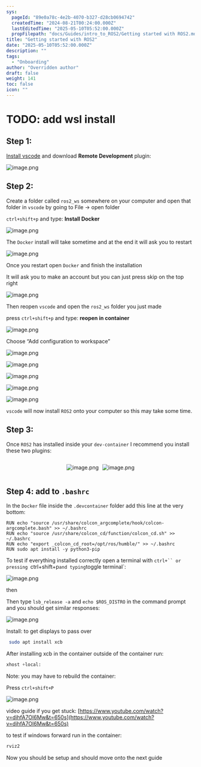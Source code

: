 ```yaml
---
sys:
  pageId: "89e0a78c-4e2b-4070-b327-d28cb0694742"
  createdTime: "2024-08-21T00:24:00.000Z"
  lastEditedTime: "2025-05-10T05:52:00.000Z"
  propFilepath: "docs/Guides/intro_to_ROS2/Getting started with ROS2.md"
title: "Getting started with ROS2"
date: "2025-05-10T05:52:00.000Z"
description: ""
tags:
  - "Onboarding"
author: "Overridden author"
draft: false
weight: 141
toc: false
icon: ""
---
```


# TODO: add wsl install

## Step 1:

[Install vscode](https://code.visualstudio.com/download) and download **Remote Development** plugin:

![image.png](https://prod-files-secure.s3.us-west-2.amazonaws.com/d518164a-d88e-44d1-a4ee-3adb3bd8bce0/efb52993-1881-4a40-b95e-6f020334f022/image.png?X-Amz-Algorithm=AWS4-HMAC-SHA256&X-Amz-Content-Sha256=UNSIGNED-PAYLOAD&X-Amz-Credential=ASIAZI2LB466ZYH3YMPE%2F20250511%2Fus-west-2%2Fs3%2Faws4_request&X-Amz-Date=20250511T081105Z&X-Amz-Expires=3600&X-Amz-Security-Token=IQoJb3JpZ2luX2VjEA0aCXVzLXdlc3QtMiJHMEUCIAMTDcJnfN76A8GGIYlOCp3j8lZrNwtTmqqHhc0ou5p%2FAiEA6Tb5dXBmLqiJn%2BinITHTu5m%2F5YdXg3zLVXvAfTZOx0oqiAQItv%2F%2F%2F%2F%2F%2F%2F%2F%2F%2FARAAGgw2Mzc0MjMxODM4MDUiDBpprcmCTYgm8n3yryrcA6qTdUqvHG6PiNLkrUCy9xuUUZCnbnA%2Bq%2BnAJKiwoIfOvo9TgRYk%2BuAUE31QQaD6zHxGWes99ljUGlw3bhc%2Bg3IKJJnTDtJHyvMXvwrKcqZrX7AERaWv4zA3Tkv89TGDDH6yqcfUUsKnrZklzMOY%2FrdZOH6tPfIm50U3bi31K699ZsTPxnClZToJxL4ZSe8NIRnHOjndokBkM3eegXVks7pgPgfmrsVpnsjJ3hOlRDYwnhLmMy2CvI39c15n6Uh18iVdULMeSxYhmlc2FktYXyB5N6XUOqAo8%2FLZt0bFFcYrSbm4GO%2F8fAZIU2nLRldOT4iYi%2B1Xcc7yQY9q3lWgiRBIaLSC7xXNDeaXwUnPIsWKCAaQRYq9BSvHqkLqnoVhRB7CgoHKxB4L2ZGM8i6YFiYB%2FuBSWlBAUT2AQ9dMXcejartpl6ZhtWgcYyqo04ImK8xq8A7Rc5XcBbZ6INo9%2BNxmGw3tytGYooFziAIoLp3JymFv2zYGcaPD7Et57m18PXZ7Dlx9%2F8frKfNZ0LRTEPJNeq2p1tNOl82ZAKXTQdTK1RHcUhlJFEprIiKAdte3zJdq6IRw0O4%2FrTtEiZENcDlVCBBGCxmnCBlq%2BJeGshdhfPkAI2L2UOEGnYpqMKregMEGOqUBjynUTxltDIYj6vFyVbmi%2Bvu%2BUFWBFJDsUamofJggQ0OHzU1nuZV9bAJ%2FEyUboRMYJDJ2%2FTlTu%2FjSzXnT41J4k%2BFLZFx8t%2BhcJZVIWd%2FA9HKfYjRMAW%2BxX4Gh%2F1oxkCYdBQOHlHjHZ82AeQXTRk%2BYJlyKWIFNUD0bBWhaio3eNOyale8GkDsrxqouze08%2FHrYwQiQ9%2BM6f7RXvGBWmRrf%2FRsJAKPO&X-Amz-Signature=de87a2069dfe87d046633ef5670e695d935500b16845a90904eda0df20f725e7&X-Amz-SignedHeaders=host&x-id=GetObject)

## Step 2:

Create a folder called `ros2_ws` somewhere on your computer and open that folder in `vscode` by going to File → open folder 

`ctrl+shift+p` and type: **Install Docker**

![image.png](https://prod-files-secure.s3.us-west-2.amazonaws.com/d518164a-d88e-44d1-a4ee-3adb3bd8bce0/2269dc0e-1cd5-47ff-bceb-c04ad9b2eab0/image.png?X-Amz-Algorithm=AWS4-HMAC-SHA256&X-Amz-Content-Sha256=UNSIGNED-PAYLOAD&X-Amz-Credential=ASIAZI2LB466ZYH3YMPE%2F20250511%2Fus-west-2%2Fs3%2Faws4_request&X-Amz-Date=20250511T081105Z&X-Amz-Expires=3600&X-Amz-Security-Token=IQoJb3JpZ2luX2VjEA0aCXVzLXdlc3QtMiJHMEUCIAMTDcJnfN76A8GGIYlOCp3j8lZrNwtTmqqHhc0ou5p%2FAiEA6Tb5dXBmLqiJn%2BinITHTu5m%2F5YdXg3zLVXvAfTZOx0oqiAQItv%2F%2F%2F%2F%2F%2F%2F%2F%2F%2FARAAGgw2Mzc0MjMxODM4MDUiDBpprcmCTYgm8n3yryrcA6qTdUqvHG6PiNLkrUCy9xuUUZCnbnA%2Bq%2BnAJKiwoIfOvo9TgRYk%2BuAUE31QQaD6zHxGWes99ljUGlw3bhc%2Bg3IKJJnTDtJHyvMXvwrKcqZrX7AERaWv4zA3Tkv89TGDDH6yqcfUUsKnrZklzMOY%2FrdZOH6tPfIm50U3bi31K699ZsTPxnClZToJxL4ZSe8NIRnHOjndokBkM3eegXVks7pgPgfmrsVpnsjJ3hOlRDYwnhLmMy2CvI39c15n6Uh18iVdULMeSxYhmlc2FktYXyB5N6XUOqAo8%2FLZt0bFFcYrSbm4GO%2F8fAZIU2nLRldOT4iYi%2B1Xcc7yQY9q3lWgiRBIaLSC7xXNDeaXwUnPIsWKCAaQRYq9BSvHqkLqnoVhRB7CgoHKxB4L2ZGM8i6YFiYB%2FuBSWlBAUT2AQ9dMXcejartpl6ZhtWgcYyqo04ImK8xq8A7Rc5XcBbZ6INo9%2BNxmGw3tytGYooFziAIoLp3JymFv2zYGcaPD7Et57m18PXZ7Dlx9%2F8frKfNZ0LRTEPJNeq2p1tNOl82ZAKXTQdTK1RHcUhlJFEprIiKAdte3zJdq6IRw0O4%2FrTtEiZENcDlVCBBGCxmnCBlq%2BJeGshdhfPkAI2L2UOEGnYpqMKregMEGOqUBjynUTxltDIYj6vFyVbmi%2Bvu%2BUFWBFJDsUamofJggQ0OHzU1nuZV9bAJ%2FEyUboRMYJDJ2%2FTlTu%2FjSzXnT41J4k%2BFLZFx8t%2BhcJZVIWd%2FA9HKfYjRMAW%2BxX4Gh%2F1oxkCYdBQOHlHjHZ82AeQXTRk%2BYJlyKWIFNUD0bBWhaio3eNOyale8GkDsrxqouze08%2FHrYwQiQ9%2BM6f7RXvGBWmRrf%2FRsJAKPO&X-Amz-Signature=c28c4e5333da7f81a509904db093127557548e4d643cc27db932212542038c4f&X-Amz-SignedHeaders=host&x-id=GetObject)

The `Docker` install will take sometime and at the end it will ask you to restart

![image.png](https://prod-files-secure.s3.us-west-2.amazonaws.com/d518164a-d88e-44d1-a4ee-3adb3bd8bce0/ed233f78-be33-4b1f-b89c-9c346c0e961e/image.png?X-Amz-Algorithm=AWS4-HMAC-SHA256&X-Amz-Content-Sha256=UNSIGNED-PAYLOAD&X-Amz-Credential=ASIAZI2LB466ZYH3YMPE%2F20250511%2Fus-west-2%2Fs3%2Faws4_request&X-Amz-Date=20250511T081105Z&X-Amz-Expires=3600&X-Amz-Security-Token=IQoJb3JpZ2luX2VjEA0aCXVzLXdlc3QtMiJHMEUCIAMTDcJnfN76A8GGIYlOCp3j8lZrNwtTmqqHhc0ou5p%2FAiEA6Tb5dXBmLqiJn%2BinITHTu5m%2F5YdXg3zLVXvAfTZOx0oqiAQItv%2F%2F%2F%2F%2F%2F%2F%2F%2F%2FARAAGgw2Mzc0MjMxODM4MDUiDBpprcmCTYgm8n3yryrcA6qTdUqvHG6PiNLkrUCy9xuUUZCnbnA%2Bq%2BnAJKiwoIfOvo9TgRYk%2BuAUE31QQaD6zHxGWes99ljUGlw3bhc%2Bg3IKJJnTDtJHyvMXvwrKcqZrX7AERaWv4zA3Tkv89TGDDH6yqcfUUsKnrZklzMOY%2FrdZOH6tPfIm50U3bi31K699ZsTPxnClZToJxL4ZSe8NIRnHOjndokBkM3eegXVks7pgPgfmrsVpnsjJ3hOlRDYwnhLmMy2CvI39c15n6Uh18iVdULMeSxYhmlc2FktYXyB5N6XUOqAo8%2FLZt0bFFcYrSbm4GO%2F8fAZIU2nLRldOT4iYi%2B1Xcc7yQY9q3lWgiRBIaLSC7xXNDeaXwUnPIsWKCAaQRYq9BSvHqkLqnoVhRB7CgoHKxB4L2ZGM8i6YFiYB%2FuBSWlBAUT2AQ9dMXcejartpl6ZhtWgcYyqo04ImK8xq8A7Rc5XcBbZ6INo9%2BNxmGw3tytGYooFziAIoLp3JymFv2zYGcaPD7Et57m18PXZ7Dlx9%2F8frKfNZ0LRTEPJNeq2p1tNOl82ZAKXTQdTK1RHcUhlJFEprIiKAdte3zJdq6IRw0O4%2FrTtEiZENcDlVCBBGCxmnCBlq%2BJeGshdhfPkAI2L2UOEGnYpqMKregMEGOqUBjynUTxltDIYj6vFyVbmi%2Bvu%2BUFWBFJDsUamofJggQ0OHzU1nuZV9bAJ%2FEyUboRMYJDJ2%2FTlTu%2FjSzXnT41J4k%2BFLZFx8t%2BhcJZVIWd%2FA9HKfYjRMAW%2BxX4Gh%2F1oxkCYdBQOHlHjHZ82AeQXTRk%2BYJlyKWIFNUD0bBWhaio3eNOyale8GkDsrxqouze08%2FHrYwQiQ9%2BM6f7RXvGBWmRrf%2FRsJAKPO&X-Amz-Signature=45666f0ac9f949bb01d7577dc5c152b7c7564ca4a6aa6023e850d79aac721131&X-Amz-SignedHeaders=host&x-id=GetObject)

Once you restart open `Docker` and finish the installation

It will ask you to make an account but you can just press skip on the top right

![image.png](https://prod-files-secure.s3.us-west-2.amazonaws.com/d518164a-d88e-44d1-a4ee-3adb3bd8bce0/21010ad9-1659-4fd9-9f59-9932a09b2a3d/image.png?X-Amz-Algorithm=AWS4-HMAC-SHA256&X-Amz-Content-Sha256=UNSIGNED-PAYLOAD&X-Amz-Credential=ASIAZI2LB466ZYH3YMPE%2F20250511%2Fus-west-2%2Fs3%2Faws4_request&X-Amz-Date=20250511T081105Z&X-Amz-Expires=3600&X-Amz-Security-Token=IQoJb3JpZ2luX2VjEA0aCXVzLXdlc3QtMiJHMEUCIAMTDcJnfN76A8GGIYlOCp3j8lZrNwtTmqqHhc0ou5p%2FAiEA6Tb5dXBmLqiJn%2BinITHTu5m%2F5YdXg3zLVXvAfTZOx0oqiAQItv%2F%2F%2F%2F%2F%2F%2F%2F%2F%2FARAAGgw2Mzc0MjMxODM4MDUiDBpprcmCTYgm8n3yryrcA6qTdUqvHG6PiNLkrUCy9xuUUZCnbnA%2Bq%2BnAJKiwoIfOvo9TgRYk%2BuAUE31QQaD6zHxGWes99ljUGlw3bhc%2Bg3IKJJnTDtJHyvMXvwrKcqZrX7AERaWv4zA3Tkv89TGDDH6yqcfUUsKnrZklzMOY%2FrdZOH6tPfIm50U3bi31K699ZsTPxnClZToJxL4ZSe8NIRnHOjndokBkM3eegXVks7pgPgfmrsVpnsjJ3hOlRDYwnhLmMy2CvI39c15n6Uh18iVdULMeSxYhmlc2FktYXyB5N6XUOqAo8%2FLZt0bFFcYrSbm4GO%2F8fAZIU2nLRldOT4iYi%2B1Xcc7yQY9q3lWgiRBIaLSC7xXNDeaXwUnPIsWKCAaQRYq9BSvHqkLqnoVhRB7CgoHKxB4L2ZGM8i6YFiYB%2FuBSWlBAUT2AQ9dMXcejartpl6ZhtWgcYyqo04ImK8xq8A7Rc5XcBbZ6INo9%2BNxmGw3tytGYooFziAIoLp3JymFv2zYGcaPD7Et57m18PXZ7Dlx9%2F8frKfNZ0LRTEPJNeq2p1tNOl82ZAKXTQdTK1RHcUhlJFEprIiKAdte3zJdq6IRw0O4%2FrTtEiZENcDlVCBBGCxmnCBlq%2BJeGshdhfPkAI2L2UOEGnYpqMKregMEGOqUBjynUTxltDIYj6vFyVbmi%2Bvu%2BUFWBFJDsUamofJggQ0OHzU1nuZV9bAJ%2FEyUboRMYJDJ2%2FTlTu%2FjSzXnT41J4k%2BFLZFx8t%2BhcJZVIWd%2FA9HKfYjRMAW%2BxX4Gh%2F1oxkCYdBQOHlHjHZ82AeQXTRk%2BYJlyKWIFNUD0bBWhaio3eNOyale8GkDsrxqouze08%2FHrYwQiQ9%2BM6f7RXvGBWmRrf%2FRsJAKPO&X-Amz-Signature=0d8c5c3b21ff69b0184880d27d48017919e6fd6b02d742f29c4d0d8b2e9a238a&X-Amz-SignedHeaders=host&x-id=GetObject)

Then reopen `vscode` and open the `ros2_ws` folder you just made

press `ctrl+shift+p` and type: **reopen in container**

![image.png](https://prod-files-secure.s3.us-west-2.amazonaws.com/d518164a-d88e-44d1-a4ee-3adb3bd8bce0/4e93b8c2-41ad-488c-8095-c74205196118/image.png?X-Amz-Algorithm=AWS4-HMAC-SHA256&X-Amz-Content-Sha256=UNSIGNED-PAYLOAD&X-Amz-Credential=ASIAZI2LB466ZYH3YMPE%2F20250511%2Fus-west-2%2Fs3%2Faws4_request&X-Amz-Date=20250511T081105Z&X-Amz-Expires=3600&X-Amz-Security-Token=IQoJb3JpZ2luX2VjEA0aCXVzLXdlc3QtMiJHMEUCIAMTDcJnfN76A8GGIYlOCp3j8lZrNwtTmqqHhc0ou5p%2FAiEA6Tb5dXBmLqiJn%2BinITHTu5m%2F5YdXg3zLVXvAfTZOx0oqiAQItv%2F%2F%2F%2F%2F%2F%2F%2F%2F%2FARAAGgw2Mzc0MjMxODM4MDUiDBpprcmCTYgm8n3yryrcA6qTdUqvHG6PiNLkrUCy9xuUUZCnbnA%2Bq%2BnAJKiwoIfOvo9TgRYk%2BuAUE31QQaD6zHxGWes99ljUGlw3bhc%2Bg3IKJJnTDtJHyvMXvwrKcqZrX7AERaWv4zA3Tkv89TGDDH6yqcfUUsKnrZklzMOY%2FrdZOH6tPfIm50U3bi31K699ZsTPxnClZToJxL4ZSe8NIRnHOjndokBkM3eegXVks7pgPgfmrsVpnsjJ3hOlRDYwnhLmMy2CvI39c15n6Uh18iVdULMeSxYhmlc2FktYXyB5N6XUOqAo8%2FLZt0bFFcYrSbm4GO%2F8fAZIU2nLRldOT4iYi%2B1Xcc7yQY9q3lWgiRBIaLSC7xXNDeaXwUnPIsWKCAaQRYq9BSvHqkLqnoVhRB7CgoHKxB4L2ZGM8i6YFiYB%2FuBSWlBAUT2AQ9dMXcejartpl6ZhtWgcYyqo04ImK8xq8A7Rc5XcBbZ6INo9%2BNxmGw3tytGYooFziAIoLp3JymFv2zYGcaPD7Et57m18PXZ7Dlx9%2F8frKfNZ0LRTEPJNeq2p1tNOl82ZAKXTQdTK1RHcUhlJFEprIiKAdte3zJdq6IRw0O4%2FrTtEiZENcDlVCBBGCxmnCBlq%2BJeGshdhfPkAI2L2UOEGnYpqMKregMEGOqUBjynUTxltDIYj6vFyVbmi%2Bvu%2BUFWBFJDsUamofJggQ0OHzU1nuZV9bAJ%2FEyUboRMYJDJ2%2FTlTu%2FjSzXnT41J4k%2BFLZFx8t%2BhcJZVIWd%2FA9HKfYjRMAW%2BxX4Gh%2F1oxkCYdBQOHlHjHZ82AeQXTRk%2BYJlyKWIFNUD0bBWhaio3eNOyale8GkDsrxqouze08%2FHrYwQiQ9%2BM6f7RXvGBWmRrf%2FRsJAKPO&X-Amz-Signature=d2625ea31534a0a59725f5bb4a4fe2432f2c37b1211504ddcc551e6c15d400ac&X-Amz-SignedHeaders=host&x-id=GetObject)

Choose “Add configuration to workspace”

![image.png](https://prod-files-secure.s3.us-west-2.amazonaws.com/d518164a-d88e-44d1-a4ee-3adb3bd8bce0/9560b282-5060-4989-ba37-97e7b2c22476/image.png?X-Amz-Algorithm=AWS4-HMAC-SHA256&X-Amz-Content-Sha256=UNSIGNED-PAYLOAD&X-Amz-Credential=ASIAZI2LB466ZYH3YMPE%2F20250511%2Fus-west-2%2Fs3%2Faws4_request&X-Amz-Date=20250511T081105Z&X-Amz-Expires=3600&X-Amz-Security-Token=IQoJb3JpZ2luX2VjEA0aCXVzLXdlc3QtMiJHMEUCIAMTDcJnfN76A8GGIYlOCp3j8lZrNwtTmqqHhc0ou5p%2FAiEA6Tb5dXBmLqiJn%2BinITHTu5m%2F5YdXg3zLVXvAfTZOx0oqiAQItv%2F%2F%2F%2F%2F%2F%2F%2F%2F%2FARAAGgw2Mzc0MjMxODM4MDUiDBpprcmCTYgm8n3yryrcA6qTdUqvHG6PiNLkrUCy9xuUUZCnbnA%2Bq%2BnAJKiwoIfOvo9TgRYk%2BuAUE31QQaD6zHxGWes99ljUGlw3bhc%2Bg3IKJJnTDtJHyvMXvwrKcqZrX7AERaWv4zA3Tkv89TGDDH6yqcfUUsKnrZklzMOY%2FrdZOH6tPfIm50U3bi31K699ZsTPxnClZToJxL4ZSe8NIRnHOjndokBkM3eegXVks7pgPgfmrsVpnsjJ3hOlRDYwnhLmMy2CvI39c15n6Uh18iVdULMeSxYhmlc2FktYXyB5N6XUOqAo8%2FLZt0bFFcYrSbm4GO%2F8fAZIU2nLRldOT4iYi%2B1Xcc7yQY9q3lWgiRBIaLSC7xXNDeaXwUnPIsWKCAaQRYq9BSvHqkLqnoVhRB7CgoHKxB4L2ZGM8i6YFiYB%2FuBSWlBAUT2AQ9dMXcejartpl6ZhtWgcYyqo04ImK8xq8A7Rc5XcBbZ6INo9%2BNxmGw3tytGYooFziAIoLp3JymFv2zYGcaPD7Et57m18PXZ7Dlx9%2F8frKfNZ0LRTEPJNeq2p1tNOl82ZAKXTQdTK1RHcUhlJFEprIiKAdte3zJdq6IRw0O4%2FrTtEiZENcDlVCBBGCxmnCBlq%2BJeGshdhfPkAI2L2UOEGnYpqMKregMEGOqUBjynUTxltDIYj6vFyVbmi%2Bvu%2BUFWBFJDsUamofJggQ0OHzU1nuZV9bAJ%2FEyUboRMYJDJ2%2FTlTu%2FjSzXnT41J4k%2BFLZFx8t%2BhcJZVIWd%2FA9HKfYjRMAW%2BxX4Gh%2F1oxkCYdBQOHlHjHZ82AeQXTRk%2BYJlyKWIFNUD0bBWhaio3eNOyale8GkDsrxqouze08%2FHrYwQiQ9%2BM6f7RXvGBWmRrf%2FRsJAKPO&X-Amz-Signature=7cd2d18d6fe71493d51925defc56f51285f4fb6c246ba4ebe6c511a54b66a08d&X-Amz-SignedHeaders=host&x-id=GetObject)

![image.png](https://prod-files-secure.s3.us-west-2.amazonaws.com/d518164a-d88e-44d1-a4ee-3adb3bd8bce0/2ee63f81-886b-48e8-a553-dc6e5eac99e4/image.png?X-Amz-Algorithm=AWS4-HMAC-SHA256&X-Amz-Content-Sha256=UNSIGNED-PAYLOAD&X-Amz-Credential=ASIAZI2LB466ZYH3YMPE%2F20250511%2Fus-west-2%2Fs3%2Faws4_request&X-Amz-Date=20250511T081105Z&X-Amz-Expires=3600&X-Amz-Security-Token=IQoJb3JpZ2luX2VjEA0aCXVzLXdlc3QtMiJHMEUCIAMTDcJnfN76A8GGIYlOCp3j8lZrNwtTmqqHhc0ou5p%2FAiEA6Tb5dXBmLqiJn%2BinITHTu5m%2F5YdXg3zLVXvAfTZOx0oqiAQItv%2F%2F%2F%2F%2F%2F%2F%2F%2F%2FARAAGgw2Mzc0MjMxODM4MDUiDBpprcmCTYgm8n3yryrcA6qTdUqvHG6PiNLkrUCy9xuUUZCnbnA%2Bq%2BnAJKiwoIfOvo9TgRYk%2BuAUE31QQaD6zHxGWes99ljUGlw3bhc%2Bg3IKJJnTDtJHyvMXvwrKcqZrX7AERaWv4zA3Tkv89TGDDH6yqcfUUsKnrZklzMOY%2FrdZOH6tPfIm50U3bi31K699ZsTPxnClZToJxL4ZSe8NIRnHOjndokBkM3eegXVks7pgPgfmrsVpnsjJ3hOlRDYwnhLmMy2CvI39c15n6Uh18iVdULMeSxYhmlc2FktYXyB5N6XUOqAo8%2FLZt0bFFcYrSbm4GO%2F8fAZIU2nLRldOT4iYi%2B1Xcc7yQY9q3lWgiRBIaLSC7xXNDeaXwUnPIsWKCAaQRYq9BSvHqkLqnoVhRB7CgoHKxB4L2ZGM8i6YFiYB%2FuBSWlBAUT2AQ9dMXcejartpl6ZhtWgcYyqo04ImK8xq8A7Rc5XcBbZ6INo9%2BNxmGw3tytGYooFziAIoLp3JymFv2zYGcaPD7Et57m18PXZ7Dlx9%2F8frKfNZ0LRTEPJNeq2p1tNOl82ZAKXTQdTK1RHcUhlJFEprIiKAdte3zJdq6IRw0O4%2FrTtEiZENcDlVCBBGCxmnCBlq%2BJeGshdhfPkAI2L2UOEGnYpqMKregMEGOqUBjynUTxltDIYj6vFyVbmi%2Bvu%2BUFWBFJDsUamofJggQ0OHzU1nuZV9bAJ%2FEyUboRMYJDJ2%2FTlTu%2FjSzXnT41J4k%2BFLZFx8t%2BhcJZVIWd%2FA9HKfYjRMAW%2BxX4Gh%2F1oxkCYdBQOHlHjHZ82AeQXTRk%2BYJlyKWIFNUD0bBWhaio3eNOyale8GkDsrxqouze08%2FHrYwQiQ9%2BM6f7RXvGBWmRrf%2FRsJAKPO&X-Amz-Signature=41e5c128295522fa48f86cc63261e516db2e9352ed44a6f93ca52bed1745f505&X-Amz-SignedHeaders=host&x-id=GetObject)

![image.png](https://prod-files-secure.s3.us-west-2.amazonaws.com/d518164a-d88e-44d1-a4ee-3adb3bd8bce0/ae1580b2-b048-407e-aed9-b584224a7a04/image.png?X-Amz-Algorithm=AWS4-HMAC-SHA256&X-Amz-Content-Sha256=UNSIGNED-PAYLOAD&X-Amz-Credential=ASIAZI2LB466ZYH3YMPE%2F20250511%2Fus-west-2%2Fs3%2Faws4_request&X-Amz-Date=20250511T081105Z&X-Amz-Expires=3600&X-Amz-Security-Token=IQoJb3JpZ2luX2VjEA0aCXVzLXdlc3QtMiJHMEUCIAMTDcJnfN76A8GGIYlOCp3j8lZrNwtTmqqHhc0ou5p%2FAiEA6Tb5dXBmLqiJn%2BinITHTu5m%2F5YdXg3zLVXvAfTZOx0oqiAQItv%2F%2F%2F%2F%2F%2F%2F%2F%2F%2FARAAGgw2Mzc0MjMxODM4MDUiDBpprcmCTYgm8n3yryrcA6qTdUqvHG6PiNLkrUCy9xuUUZCnbnA%2Bq%2BnAJKiwoIfOvo9TgRYk%2BuAUE31QQaD6zHxGWes99ljUGlw3bhc%2Bg3IKJJnTDtJHyvMXvwrKcqZrX7AERaWv4zA3Tkv89TGDDH6yqcfUUsKnrZklzMOY%2FrdZOH6tPfIm50U3bi31K699ZsTPxnClZToJxL4ZSe8NIRnHOjndokBkM3eegXVks7pgPgfmrsVpnsjJ3hOlRDYwnhLmMy2CvI39c15n6Uh18iVdULMeSxYhmlc2FktYXyB5N6XUOqAo8%2FLZt0bFFcYrSbm4GO%2F8fAZIU2nLRldOT4iYi%2B1Xcc7yQY9q3lWgiRBIaLSC7xXNDeaXwUnPIsWKCAaQRYq9BSvHqkLqnoVhRB7CgoHKxB4L2ZGM8i6YFiYB%2FuBSWlBAUT2AQ9dMXcejartpl6ZhtWgcYyqo04ImK8xq8A7Rc5XcBbZ6INo9%2BNxmGw3tytGYooFziAIoLp3JymFv2zYGcaPD7Et57m18PXZ7Dlx9%2F8frKfNZ0LRTEPJNeq2p1tNOl82ZAKXTQdTK1RHcUhlJFEprIiKAdte3zJdq6IRw0O4%2FrTtEiZENcDlVCBBGCxmnCBlq%2BJeGshdhfPkAI2L2UOEGnYpqMKregMEGOqUBjynUTxltDIYj6vFyVbmi%2Bvu%2BUFWBFJDsUamofJggQ0OHzU1nuZV9bAJ%2FEyUboRMYJDJ2%2FTlTu%2FjSzXnT41J4k%2BFLZFx8t%2BhcJZVIWd%2FA9HKfYjRMAW%2BxX4Gh%2F1oxkCYdBQOHlHjHZ82AeQXTRk%2BYJlyKWIFNUD0bBWhaio3eNOyale8GkDsrxqouze08%2FHrYwQiQ9%2BM6f7RXvGBWmRrf%2FRsJAKPO&X-Amz-Signature=ceee1ad81e88a2a59dffab1d801d736ce873adefad7cb00462438f2ba5da2556&X-Amz-SignedHeaders=host&x-id=GetObject)

![image.png](https://prod-files-secure.s3.us-west-2.amazonaws.com/d518164a-d88e-44d1-a4ee-3adb3bd8bce0/53255b28-f75e-430f-b9e3-c0ac8577e42b/image.png?X-Amz-Algorithm=AWS4-HMAC-SHA256&X-Amz-Content-Sha256=UNSIGNED-PAYLOAD&X-Amz-Credential=ASIAZI2LB466ZYH3YMPE%2F20250511%2Fus-west-2%2Fs3%2Faws4_request&X-Amz-Date=20250511T081105Z&X-Amz-Expires=3600&X-Amz-Security-Token=IQoJb3JpZ2luX2VjEA0aCXVzLXdlc3QtMiJHMEUCIAMTDcJnfN76A8GGIYlOCp3j8lZrNwtTmqqHhc0ou5p%2FAiEA6Tb5dXBmLqiJn%2BinITHTu5m%2F5YdXg3zLVXvAfTZOx0oqiAQItv%2F%2F%2F%2F%2F%2F%2F%2F%2F%2FARAAGgw2Mzc0MjMxODM4MDUiDBpprcmCTYgm8n3yryrcA6qTdUqvHG6PiNLkrUCy9xuUUZCnbnA%2Bq%2BnAJKiwoIfOvo9TgRYk%2BuAUE31QQaD6zHxGWes99ljUGlw3bhc%2Bg3IKJJnTDtJHyvMXvwrKcqZrX7AERaWv4zA3Tkv89TGDDH6yqcfUUsKnrZklzMOY%2FrdZOH6tPfIm50U3bi31K699ZsTPxnClZToJxL4ZSe8NIRnHOjndokBkM3eegXVks7pgPgfmrsVpnsjJ3hOlRDYwnhLmMy2CvI39c15n6Uh18iVdULMeSxYhmlc2FktYXyB5N6XUOqAo8%2FLZt0bFFcYrSbm4GO%2F8fAZIU2nLRldOT4iYi%2B1Xcc7yQY9q3lWgiRBIaLSC7xXNDeaXwUnPIsWKCAaQRYq9BSvHqkLqnoVhRB7CgoHKxB4L2ZGM8i6YFiYB%2FuBSWlBAUT2AQ9dMXcejartpl6ZhtWgcYyqo04ImK8xq8A7Rc5XcBbZ6INo9%2BNxmGw3tytGYooFziAIoLp3JymFv2zYGcaPD7Et57m18PXZ7Dlx9%2F8frKfNZ0LRTEPJNeq2p1tNOl82ZAKXTQdTK1RHcUhlJFEprIiKAdte3zJdq6IRw0O4%2FrTtEiZENcDlVCBBGCxmnCBlq%2BJeGshdhfPkAI2L2UOEGnYpqMKregMEGOqUBjynUTxltDIYj6vFyVbmi%2Bvu%2BUFWBFJDsUamofJggQ0OHzU1nuZV9bAJ%2FEyUboRMYJDJ2%2FTlTu%2FjSzXnT41J4k%2BFLZFx8t%2BhcJZVIWd%2FA9HKfYjRMAW%2BxX4Gh%2F1oxkCYdBQOHlHjHZ82AeQXTRk%2BYJlyKWIFNUD0bBWhaio3eNOyale8GkDsrxqouze08%2FHrYwQiQ9%2BM6f7RXvGBWmRrf%2FRsJAKPO&X-Amz-Signature=4c90fcbd75788016e8735b1e8ebc4312f3e8bee4c3f58f44da1618d9672eab0f&X-Amz-SignedHeaders=host&x-id=GetObject)

![image.png](https://prod-files-secure.s3.us-west-2.amazonaws.com/d518164a-d88e-44d1-a4ee-3adb3bd8bce0/7c562767-5af9-4ffb-97d1-327bcdf4ee00/image.png?X-Amz-Algorithm=AWS4-HMAC-SHA256&X-Amz-Content-Sha256=UNSIGNED-PAYLOAD&X-Amz-Credential=ASIAZI2LB466ZYH3YMPE%2F20250511%2Fus-west-2%2Fs3%2Faws4_request&X-Amz-Date=20250511T081105Z&X-Amz-Expires=3600&X-Amz-Security-Token=IQoJb3JpZ2luX2VjEA0aCXVzLXdlc3QtMiJHMEUCIAMTDcJnfN76A8GGIYlOCp3j8lZrNwtTmqqHhc0ou5p%2FAiEA6Tb5dXBmLqiJn%2BinITHTu5m%2F5YdXg3zLVXvAfTZOx0oqiAQItv%2F%2F%2F%2F%2F%2F%2F%2F%2F%2FARAAGgw2Mzc0MjMxODM4MDUiDBpprcmCTYgm8n3yryrcA6qTdUqvHG6PiNLkrUCy9xuUUZCnbnA%2Bq%2BnAJKiwoIfOvo9TgRYk%2BuAUE31QQaD6zHxGWes99ljUGlw3bhc%2Bg3IKJJnTDtJHyvMXvwrKcqZrX7AERaWv4zA3Tkv89TGDDH6yqcfUUsKnrZklzMOY%2FrdZOH6tPfIm50U3bi31K699ZsTPxnClZToJxL4ZSe8NIRnHOjndokBkM3eegXVks7pgPgfmrsVpnsjJ3hOlRDYwnhLmMy2CvI39c15n6Uh18iVdULMeSxYhmlc2FktYXyB5N6XUOqAo8%2FLZt0bFFcYrSbm4GO%2F8fAZIU2nLRldOT4iYi%2B1Xcc7yQY9q3lWgiRBIaLSC7xXNDeaXwUnPIsWKCAaQRYq9BSvHqkLqnoVhRB7CgoHKxB4L2ZGM8i6YFiYB%2FuBSWlBAUT2AQ9dMXcejartpl6ZhtWgcYyqo04ImK8xq8A7Rc5XcBbZ6INo9%2BNxmGw3tytGYooFziAIoLp3JymFv2zYGcaPD7Et57m18PXZ7Dlx9%2F8frKfNZ0LRTEPJNeq2p1tNOl82ZAKXTQdTK1RHcUhlJFEprIiKAdte3zJdq6IRw0O4%2FrTtEiZENcDlVCBBGCxmnCBlq%2BJeGshdhfPkAI2L2UOEGnYpqMKregMEGOqUBjynUTxltDIYj6vFyVbmi%2Bvu%2BUFWBFJDsUamofJggQ0OHzU1nuZV9bAJ%2FEyUboRMYJDJ2%2FTlTu%2FjSzXnT41J4k%2BFLZFx8t%2BhcJZVIWd%2FA9HKfYjRMAW%2BxX4Gh%2F1oxkCYdBQOHlHjHZ82AeQXTRk%2BYJlyKWIFNUD0bBWhaio3eNOyale8GkDsrxqouze08%2FHrYwQiQ9%2BM6f7RXvGBWmRrf%2FRsJAKPO&X-Amz-Signature=9aa5da16a77839d226b086b4b9357835d27fe92a4f1713cc60ebd5011f49f820&X-Amz-SignedHeaders=host&x-id=GetObject)

`vscode` will now install `ROS2` onto your computer so this may take some time.

## Step 3:

Once `ROS2` has installed inside your `dev-container` I recommend you install these two plugins:

<div style="display: flex;flex-direction: row; column-gap:10px; max-width: 630px;justify-content: center;">
<div>

![image.png](https://prod-files-secure.s3.us-west-2.amazonaws.com/d518164a-d88e-44d1-a4ee-3adb3bd8bce0/3fc3d550-5a54-4ba1-ba6b-faa01cdb7369/image.png?X-Amz-Algorithm=AWS4-HMAC-SHA256&X-Amz-Content-Sha256=UNSIGNED-PAYLOAD&X-Amz-Credential=ASIAZI2LB466XTG26DR2%2F20250511%2Fus-west-2%2Fs3%2Faws4_request&X-Amz-Date=20250511T081106Z&X-Amz-Expires=3600&X-Amz-Security-Token=IQoJb3JpZ2luX2VjEA0aCXVzLXdlc3QtMiJIMEYCIQDx%2F84Y1i7SwcqdUE9uwCudIRSdYuQ73gGFrhnsqwzHYgIhAP2wj4tYBzAIztedSDxETcHh4HymQk%2B9FykFlAe86ysaKogECLb%2F%2F%2F%2F%2F%2F%2F%2F%2F%2FwEQABoMNjM3NDIzMTgzODA1IgwhMeeN0hynv9iBTYYq3AMI6pe29o6BGnJC%2B9cNgWxljXIv2XatAY0yWJJL%2B0XwbCG4QK6x%2FDTZZm1NNRViXCZdEs%2Bl2u8ixZOBO40FxCaj0ZJ7U%2Fm612H5siiMsVvvLP61DCo6NRhtQXUXAUMcT7vBn49TQG0bYPonlGSpnT6giEfmGIgOSVkczfFXdvoOznojyfGcHo2XBBaIK0%2BC5X8fjckgyOmvBnNQT1an2oZqFtVdzSpH%2BPbZVanDQNLhQlbnDd43S2JZDgHcx92O%2FXtbfy%2FNNYPcI%2BzOG%2Bb%2BrhCIO0ZitqSqnXsxDylAHSYI9HzAaTB%2BOIPDwRYRpVrs%2FtTwYeQ9UByZ%2BIslAGr8maQUFATaKL7HgW6MeriNjfOcrm84OR%2BEjIohopMlQSNqx%2BdcIjUvJV5QqN4R1w1oIRlGn8GAfPZBN05KI7m6cSS9Pxw2N3xfAitybNh8yG8xNBwYHX%2B2i%2BsQAtV%2BkIID8jS4%2F5bWmfEscwoxIhCIFagdn3ACLto%2FJcA0MPaY8NftvF9OVbxjbDM7SCjs814VHIOE%2BOA1H1AxKj25JkSig65LSBI6YzaVIZW%2FyKo05kCPYamtSLYJl6NB%2BdzgfwGIsoADagCHmxOWwHkoA84P5%2BAUWZuH7I%2BHEuRwqCXFJjDf3oDBBjqkAT6WZ0kRVjUZDoK34sZOAroGyahI0wlOrLZ4rAE%2F2Y%2BBCVVjtzHeWcM6u9e28bsKyfC8d9FAKTc02FzVi49bKxWyIFs4QAQuiVNwtNZO5rkrQmD%2F52nuHyiDy6Ku1tAv%2BmStdrMoWmRX6aL%2FdxnVvA2h1matYmCZpVP3rEqXKATOJ5oL2CyWW8cH9ocyxyBSXyU3WIuE2RNuQ1grzrpdnJ%2BBrNru&X-Amz-Signature=44445283f43d7e0d8fa2138694347661ab2074aca58c841506517611dc292f54&X-Amz-SignedHeaders=host&x-id=GetObject)

</div>
<div>

![image.png](https://prod-files-secure.s3.us-west-2.amazonaws.com/d518164a-d88e-44d1-a4ee-3adb3bd8bce0/d994cc66-13c2-4093-a5a3-f84cf4601a82/image.png?X-Amz-Algorithm=AWS4-HMAC-SHA256&X-Amz-Content-Sha256=UNSIGNED-PAYLOAD&X-Amz-Credential=ASIAZI2LB466QZNYMQIT%2F20250511%2Fus-west-2%2Fs3%2Faws4_request&X-Amz-Date=20250511T081107Z&X-Amz-Expires=3600&X-Amz-Security-Token=IQoJb3JpZ2luX2VjEA0aCXVzLXdlc3QtMiJIMEYCIQD%2Br9J5gAf8A1HJlb6G9vZqsVDuBJGkum%2BxT1HI9eyFKwIhALawE22HuuBewJu%2FQkzHHRe%2FBZ0kY%2F4y%2FzVBFzz9K38oKogECLb%2F%2F%2F%2F%2F%2F%2F%2F%2F%2FwEQABoMNjM3NDIzMTgzODA1Igzi2%2Bp%2F47o94GL%2B1mgq3APkU%2Fxjj2MtIvyTLWEPrBCKUE%2BijjCCN%2B2X6HiL%2FPBe1EDVNLyExS6VyL7alQwXpZGP%2F0i0A4DaNStTchSr46FjlrLCr71UILImmtXEOJJHYMihgEtOVNqXSdIDFrpcNmjFczvEOGrz%2B1uch7lYAHH%2FqKQLlSxoqJf4UJpHtNbu5c8K%2BK00fJUFRbthNWCGipLFOEkNtaab04Cq1YYmX2sDTioVJJZ%2FjK%2F1Hg%2BYnNqU%2FsaRBvIpIB%2FV05gVwwtDAxRh1hPpsx4RcDVvFfnj5ZjyJKEdvxcFy6EStaqswa9rLcpb9ILD61Qm%2BHDBpGhL1f0uEErFm1Ln7jxB%2F9xGZ9AAVHwco19gBCxDo3dx0jHguec7wzY%2B7e%2FFA3wu8eTbgtemR7otxVNJEpqTFsU3n4OC8M4oMyr4n1nwtIfFHHfKePYKRMo6e5fpnoqgHeY8%2FFkbE6N9RhN2Q2V0ZMjq56PoUH%2BJfcHvmgzNWiHenVXxfOL9n%2BSst9qeg62rcH1FrBZ2k9r4D9fvWf7ecUHrhrKPuVCGLQeC0CvUzko4BpAri9tgZqVIFuFqL26V81QYh%2FSh2RwY63txsYgICL6cH0hNjfoiGtaWmOqRJE24Pa5okBBiLWRzTaUXzUxPAzDJ3oDBBjqkATdVz7aaa8XFo30X16f%2FZPdqzz4hMKaWOPJRZYuXNT3KBQSBK1mn1dg4zFzlXSIjct5lJoM56RP9TEo%2FWhkle4GxN2WtZh7Sc4tCA5N6ix3UO4l%2FkomwMiOwigJD3W9TIZYBiGkPGKI597vr0Fz%2FaAN1JfbGxSPdZn6Koqb7SvIBAKy%2BUNJuhvaHvJeOr%2FUZ2uHnoELmjEIf%2BXB9555lQv90%2FpX%2B&X-Amz-Signature=9780ef2cae6754d0f26f25fda96113fd953677789829d68d569dbe99ef4aa744&X-Amz-SignedHeaders=host&x-id=GetObject)

</div>
</div>

## Step 4: add to `.bashrc`

In the `Docker` file inside the `.devcontainer` folder add this line at the very bottom: 

```docker
RUN echo "source /usr/share/colcon_argcomplete/hook/colcon-argcomplete.bash" >> ~/.bashrc
RUN echo "source /usr/share/colcon_cd/function/colcon_cd.sh" >> ~/.bashrc
RUN echo "export _colcon_cd_root=/opt/ros/humble/" >> ~/.bashrc
RUN sudo apt install -y python3-pip 
```

To test if everything installed correctly open a terminal with `ctrl+`` or pressing `ctrl+shift+p` and typing `toggle terminal`:

![image.png](https://prod-files-secure.s3.us-west-2.amazonaws.com/d518164a-d88e-44d1-a4ee-3adb3bd8bce0/6a4943d8-b04e-4c02-9a58-775f3384d1a5/image.png?X-Amz-Algorithm=AWS4-HMAC-SHA256&X-Amz-Content-Sha256=UNSIGNED-PAYLOAD&X-Amz-Credential=ASIAZI2LB466ZYH3YMPE%2F20250511%2Fus-west-2%2Fs3%2Faws4_request&X-Amz-Date=20250511T081105Z&X-Amz-Expires=3600&X-Amz-Security-Token=IQoJb3JpZ2luX2VjEA0aCXVzLXdlc3QtMiJHMEUCIAMTDcJnfN76A8GGIYlOCp3j8lZrNwtTmqqHhc0ou5p%2FAiEA6Tb5dXBmLqiJn%2BinITHTu5m%2F5YdXg3zLVXvAfTZOx0oqiAQItv%2F%2F%2F%2F%2F%2F%2F%2F%2F%2FARAAGgw2Mzc0MjMxODM4MDUiDBpprcmCTYgm8n3yryrcA6qTdUqvHG6PiNLkrUCy9xuUUZCnbnA%2Bq%2BnAJKiwoIfOvo9TgRYk%2BuAUE31QQaD6zHxGWes99ljUGlw3bhc%2Bg3IKJJnTDtJHyvMXvwrKcqZrX7AERaWv4zA3Tkv89TGDDH6yqcfUUsKnrZklzMOY%2FrdZOH6tPfIm50U3bi31K699ZsTPxnClZToJxL4ZSe8NIRnHOjndokBkM3eegXVks7pgPgfmrsVpnsjJ3hOlRDYwnhLmMy2CvI39c15n6Uh18iVdULMeSxYhmlc2FktYXyB5N6XUOqAo8%2FLZt0bFFcYrSbm4GO%2F8fAZIU2nLRldOT4iYi%2B1Xcc7yQY9q3lWgiRBIaLSC7xXNDeaXwUnPIsWKCAaQRYq9BSvHqkLqnoVhRB7CgoHKxB4L2ZGM8i6YFiYB%2FuBSWlBAUT2AQ9dMXcejartpl6ZhtWgcYyqo04ImK8xq8A7Rc5XcBbZ6INo9%2BNxmGw3tytGYooFziAIoLp3JymFv2zYGcaPD7Et57m18PXZ7Dlx9%2F8frKfNZ0LRTEPJNeq2p1tNOl82ZAKXTQdTK1RHcUhlJFEprIiKAdte3zJdq6IRw0O4%2FrTtEiZENcDlVCBBGCxmnCBlq%2BJeGshdhfPkAI2L2UOEGnYpqMKregMEGOqUBjynUTxltDIYj6vFyVbmi%2Bvu%2BUFWBFJDsUamofJggQ0OHzU1nuZV9bAJ%2FEyUboRMYJDJ2%2FTlTu%2FjSzXnT41J4k%2BFLZFx8t%2BhcJZVIWd%2FA9HKfYjRMAW%2BxX4Gh%2F1oxkCYdBQOHlHjHZ82AeQXTRk%2BYJlyKWIFNUD0bBWhaio3eNOyale8GkDsrxqouze08%2FHrYwQiQ9%2BM6f7RXvGBWmRrf%2FRsJAKPO&X-Amz-Signature=473d81d306e8c917f30c36d46f9679557bf9f6965071b36462f2e04b52fcd997&X-Amz-SignedHeaders=host&x-id=GetObject)

then 

Then type `lsb_release -a` and `echo $ROS_DISTRO` in the command prompt and you should get similar responses:

![image.png](https://prod-files-secure.s3.us-west-2.amazonaws.com/d518164a-d88e-44d1-a4ee-3adb3bd8bce0/3e635dec-a805-4e85-8b9e-d000e5b71a4e/image.png?X-Amz-Algorithm=AWS4-HMAC-SHA256&X-Amz-Content-Sha256=UNSIGNED-PAYLOAD&X-Amz-Credential=ASIAZI2LB466ZYH3YMPE%2F20250511%2Fus-west-2%2Fs3%2Faws4_request&X-Amz-Date=20250511T081105Z&X-Amz-Expires=3600&X-Amz-Security-Token=IQoJb3JpZ2luX2VjEA0aCXVzLXdlc3QtMiJHMEUCIAMTDcJnfN76A8GGIYlOCp3j8lZrNwtTmqqHhc0ou5p%2FAiEA6Tb5dXBmLqiJn%2BinITHTu5m%2F5YdXg3zLVXvAfTZOx0oqiAQItv%2F%2F%2F%2F%2F%2F%2F%2F%2F%2FARAAGgw2Mzc0MjMxODM4MDUiDBpprcmCTYgm8n3yryrcA6qTdUqvHG6PiNLkrUCy9xuUUZCnbnA%2Bq%2BnAJKiwoIfOvo9TgRYk%2BuAUE31QQaD6zHxGWes99ljUGlw3bhc%2Bg3IKJJnTDtJHyvMXvwrKcqZrX7AERaWv4zA3Tkv89TGDDH6yqcfUUsKnrZklzMOY%2FrdZOH6tPfIm50U3bi31K699ZsTPxnClZToJxL4ZSe8NIRnHOjndokBkM3eegXVks7pgPgfmrsVpnsjJ3hOlRDYwnhLmMy2CvI39c15n6Uh18iVdULMeSxYhmlc2FktYXyB5N6XUOqAo8%2FLZt0bFFcYrSbm4GO%2F8fAZIU2nLRldOT4iYi%2B1Xcc7yQY9q3lWgiRBIaLSC7xXNDeaXwUnPIsWKCAaQRYq9BSvHqkLqnoVhRB7CgoHKxB4L2ZGM8i6YFiYB%2FuBSWlBAUT2AQ9dMXcejartpl6ZhtWgcYyqo04ImK8xq8A7Rc5XcBbZ6INo9%2BNxmGw3tytGYooFziAIoLp3JymFv2zYGcaPD7Et57m18PXZ7Dlx9%2F8frKfNZ0LRTEPJNeq2p1tNOl82ZAKXTQdTK1RHcUhlJFEprIiKAdte3zJdq6IRw0O4%2FrTtEiZENcDlVCBBGCxmnCBlq%2BJeGshdhfPkAI2L2UOEGnYpqMKregMEGOqUBjynUTxltDIYj6vFyVbmi%2Bvu%2BUFWBFJDsUamofJggQ0OHzU1nuZV9bAJ%2FEyUboRMYJDJ2%2FTlTu%2FjSzXnT41J4k%2BFLZFx8t%2BhcJZVIWd%2FA9HKfYjRMAW%2BxX4Gh%2F1oxkCYdBQOHlHjHZ82AeQXTRk%2BYJlyKWIFNUD0bBWhaio3eNOyale8GkDsrxqouze08%2FHrYwQiQ9%2BM6f7RXvGBWmRrf%2FRsJAKPO&X-Amz-Signature=d8e5a4524fa8c8554114f406e90cb4071aebc402db13aa2e4040214c8fa10bee&X-Amz-SignedHeaders=host&x-id=GetObject)

Install:  to get displays to pass over

```bash
 sudo apt install xcb
```

After installing xcb in the container outside of the container run:

```python
xhost +local:
```

Note: you may have to rebuild the container:

Press `ctrl+shift+P`

![image.png](https://prod-files-secure.s3.us-west-2.amazonaws.com/d518164a-d88e-44d1-a4ee-3adb3bd8bce0/6c2be660-2618-4c38-9c26-53554f7a0b7b/image.png?X-Amz-Algorithm=AWS4-HMAC-SHA256&X-Amz-Content-Sha256=UNSIGNED-PAYLOAD&X-Amz-Credential=ASIAZI2LB466ZYH3YMPE%2F20250511%2Fus-west-2%2Fs3%2Faws4_request&X-Amz-Date=20250511T081105Z&X-Amz-Expires=3600&X-Amz-Security-Token=IQoJb3JpZ2luX2VjEA0aCXVzLXdlc3QtMiJHMEUCIAMTDcJnfN76A8GGIYlOCp3j8lZrNwtTmqqHhc0ou5p%2FAiEA6Tb5dXBmLqiJn%2BinITHTu5m%2F5YdXg3zLVXvAfTZOx0oqiAQItv%2F%2F%2F%2F%2F%2F%2F%2F%2F%2FARAAGgw2Mzc0MjMxODM4MDUiDBpprcmCTYgm8n3yryrcA6qTdUqvHG6PiNLkrUCy9xuUUZCnbnA%2Bq%2BnAJKiwoIfOvo9TgRYk%2BuAUE31QQaD6zHxGWes99ljUGlw3bhc%2Bg3IKJJnTDtJHyvMXvwrKcqZrX7AERaWv4zA3Tkv89TGDDH6yqcfUUsKnrZklzMOY%2FrdZOH6tPfIm50U3bi31K699ZsTPxnClZToJxL4ZSe8NIRnHOjndokBkM3eegXVks7pgPgfmrsVpnsjJ3hOlRDYwnhLmMy2CvI39c15n6Uh18iVdULMeSxYhmlc2FktYXyB5N6XUOqAo8%2FLZt0bFFcYrSbm4GO%2F8fAZIU2nLRldOT4iYi%2B1Xcc7yQY9q3lWgiRBIaLSC7xXNDeaXwUnPIsWKCAaQRYq9BSvHqkLqnoVhRB7CgoHKxB4L2ZGM8i6YFiYB%2FuBSWlBAUT2AQ9dMXcejartpl6ZhtWgcYyqo04ImK8xq8A7Rc5XcBbZ6INo9%2BNxmGw3tytGYooFziAIoLp3JymFv2zYGcaPD7Et57m18PXZ7Dlx9%2F8frKfNZ0LRTEPJNeq2p1tNOl82ZAKXTQdTK1RHcUhlJFEprIiKAdte3zJdq6IRw0O4%2FrTtEiZENcDlVCBBGCxmnCBlq%2BJeGshdhfPkAI2L2UOEGnYpqMKregMEGOqUBjynUTxltDIYj6vFyVbmi%2Bvu%2BUFWBFJDsUamofJggQ0OHzU1nuZV9bAJ%2FEyUboRMYJDJ2%2FTlTu%2FjSzXnT41J4k%2BFLZFx8t%2BhcJZVIWd%2FA9HKfYjRMAW%2BxX4Gh%2F1oxkCYdBQOHlHjHZ82AeQXTRk%2BYJlyKWIFNUD0bBWhaio3eNOyale8GkDsrxqouze08%2FHrYwQiQ9%2BM6f7RXvGBWmRrf%2FRsJAKPO&X-Amz-Signature=c80ad785b49ac25025ef69eb3cef9fb352a4cba4894aad9c1acc9977dddabb7a&X-Amz-SignedHeaders=host&x-id=GetObject)

video guide if you get stuck: [https://www.youtube.com/watch?v=dihfA7Ol6Mw&t=650s](https://www.youtube.com/watch?v=dihfA7Ol6Mw&t=650s)

to test if windows forward run in the container:

```bash
rviz2
```

Now you should be setup and should move onto the next guide 
